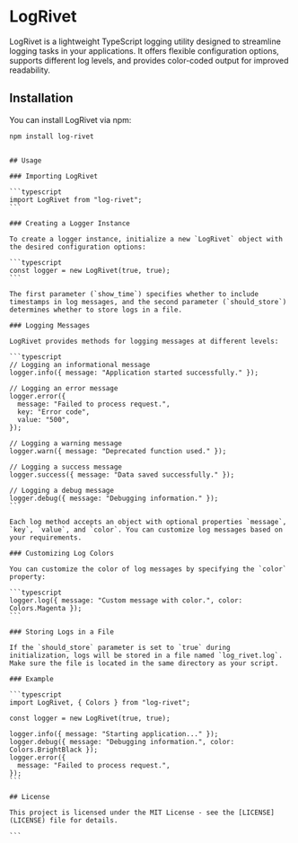 # LogRivet

LogRivet is a lightweight TypeScript logging utility designed to streamline logging tasks in your applications. It offers flexible configuration options, supports different log levels, and provides color-coded output for improved readability.

## Installation

You can install LogRivet via npm:

```bash
npm install log-rivet
```
````

## Usage

### Importing LogRivet

```typescript
import LogRivet from "log-rivet";
```

### Creating a Logger Instance

To create a logger instance, initialize a new `LogRivet` object with the desired configuration options:

```typescript
const logger = new LogRivet(true, true);
```

The first parameter (`show_time`) specifies whether to include timestamps in log messages, and the second parameter (`should_store`) determines whether to store logs in a file.

### Logging Messages

LogRivet provides methods for logging messages at different levels:

```typescript
// Logging an informational message
logger.info({ message: "Application started successfully." });

// Logging an error message
logger.error({
  message: "Failed to process request.",
  key: "Error code",
  value: "500",
});

// Logging a warning message
logger.warn({ message: "Deprecated function used." });

// Logging a success message
logger.success({ message: "Data saved successfully." });

// Logging a debug message
logger.debug({ message: "Debugging information." });
```

Each log method accepts an object with optional properties `message`, `key`, `value`, and `color`. You can customize log messages based on your requirements.

### Customizing Log Colors

You can customize the color of log messages by specifying the `color` property:

```typescript
logger.log({ message: "Custom message with color.", color: Colors.Magenta });
```

### Storing Logs in a File

If the `should_store` parameter is set to `true` during initialization, logs will be stored in a file named `log_rivet.log`. Make sure the file is located in the same directory as your script.

### Example

```typescript
import LogRivet, { Colors } from "log-rivet";

const logger = new LogRivet(true, true);

logger.info({ message: "Starting application..." });
logger.debug({ message: "Debugging information.", color: Colors.BrightBlack });
logger.error({
  message: "Failed to process request.",
});
```

## License

This project is licensed under the MIT License - see the [LICENSE](LICENSE) file for details.

```